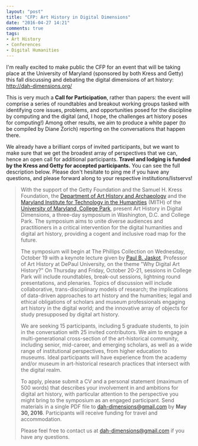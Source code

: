 ```yaml
---
layout: "post"
title: "CFP: Art History in Digital Dimensions"
date: "2016-04-27 14:21"
comments: true
tags:
- Art History
- Conferences
- Digital Humanities
---
```


I'm really excited to make public the CFP for an event that will be taking place at the University of Maryland (sponsored by both Kress and Getty) this fall discussing and debating the digital dimensions of art history: <http://dah-dimensions.org/>

This is very much a **Call for Participation**, rather than papers:
the event will comprise a series of roundtables and breakout working groups tasked with identifying core issues, problems, and opportunities posed for the discipline by computing and the digital (and, I hope, the challenges art history poses for computing!)
Among other results, we aim to produce a white paper (to be compiled by Diane Zorich) reporting on the conversations that happen there.

We already have a brilliant corps of invited participants, but we want to make sure that we get the broadest array of perspectives that we can, hence an open call for additional participants.
**Travel and lodging is funded by the Kress and Getty for accepted participants.**
You can see the full description below.
Please don't hesitate to ping me if you have any questions, and please forward along to your respective institutions/listservs!

>With the support of the Getty Foundation and the Samuel H. Kress Foundation, the [Department of Art History and Archaeology](http://arthistory.umd.edu/) and the [Maryland Institute for Technology in the Humanities](http://mith.umd.edu/) (MITH) of the [University of Maryland, College Park](http://www.umd.edu/), present Art History in Digital Dimensions, a three-day symposium in Washington, D.C. and College Park. The symposium aims to unite diverse audiences and practitioners in a critical intervention for the digital humanities and digital art history, providing a cogent and inclusive road map for the future.
>
>The symposium will begin at The Phillips Collection on Wednesday, October 19 with a keynote lecture given by [Paul B. Jaskot](http://dah-dimensions.org/participants/), Professor of Art History at DePaul University, on the theme "Why Digital Art History?" On Thursday and Friday, October 20-21, sessions in College Park will include roundtables, break-out sessions, lightning round presentations, and plenaries. Topics of discussion will include collaborative, trans-disciplinary models of research; the implications of data-driven approaches to art history and the humanities; legal and ethical obligations of scholars and museum professionals engaging art history in the digital world; and the innovative array of objects for study presupposed by digital art history.
>
>We are seeking 15 participants, including 5 graduate students, to join in the conversation with 25 invited contributors. We aim to engage a multi-generational cross-section of the art-historical community, including senior, mid-career, and emerging scholars, as well as a wide range of institutional perspectives, from higher education to museums. Ideal participants will have experience from the academy and/or museum in art-historical research practices that intersect with the digital realm.
>
>To apply, please submit a CV and a personal statement (maximum of 500 words) that describes your involvement in and ambitions for digital art history, with particular attention to the perspective you might bring to the symposium as an engaged participant. Send materials in a single PDF file to [dah-dimensions@gmail.com](mailto:dah-dimensions@gmail.com) by **May 30, 2016**. Participants will receive funding for travel and accommodation.
>
>Please feel free to contact us at [dah-dimensions@gmail.com](mailto:dah-dimensions@gmail.com) if you have any questions.
